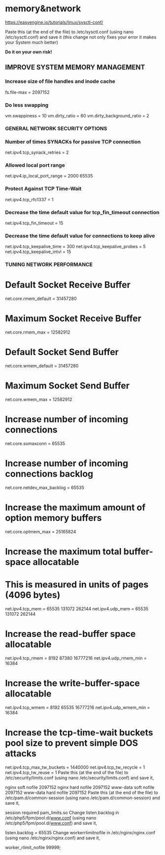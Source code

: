 memory&network
==============

https://easyengine.io/tutorials/linux/sysctl-conf/

Paste this (at the end of the file) to /etc/sysctl.conf (using nano /etc/sysctl.conf) and save it (this change not only fixes your error it makes your System much better)

**Do it on your own risk!**

## IMPROVE SYSTEM MEMORY MANAGEMENT

### Increase size of file handles and inode cache
fs.file-max = 2097152

### Do less swapping
vm.swappiness = 10
vm.dirty_ratio = 60
vm.dirty_background_ratio = 2

### GENERAL NETWORK SECURITY OPTIONS

### Number of times SYNACKs for passive TCP connection
net.ipv4.tcp_synack_retries = 2

### Allowed local port range
net.ipv4.ip_local_port_range = 2000 65535

### Protect Against TCP Time-Wait
net.ipv4.tcp_rfc1337 = 1

### Decrease the time default value for tcp_fin_timeout connection
net.ipv4.tcp_fin_timeout = 15

### Decrease the time default value for connections to keep alive
net.ipv4.tcp_keepalive_time = 300
net.ipv4.tcp_keepalive_probes = 5
net.ipv4.tcp_keepalive_intvl = 15

### TUNING NETWORK PERFORMANCE ###

# Default Socket Receive Buffer
net.core.rmem_default = 31457280

# Maximum Socket Receive Buffer
net.core.rmem_max = 12582912

# Default Socket Send Buffer
net.core.wmem_default = 31457280

# Maximum Socket Send Buffer
net.core.wmem_max = 12582912

# Increase number of incoming connections
net.core.somaxconn = 65535

# Increase number of incoming connections backlog
net.core.netdev_max_backlog = 65535

# Increase the maximum amount of option memory buffers
net.core.optmem_max = 25165824

# Increase the maximum total buffer-space allocatable
# This is measured in units of pages (4096 bytes)
net.ipv4.tcp_mem = 65535 131072 262144
net.ipv4.udp_mem = 65535 131072 262144

# Increase the read-buffer space allocatable
net.ipv4.tcp_rmem = 8192 87380 16777216
net.ipv4.udp_rmem_min = 16384

# Increase the write-buffer-space allocatable
net.ipv4.tcp_wmem = 8192 65535 16777216
net.ipv4.udp_wmem_min = 16384

# Increase the tcp-time-wait buckets pool size to prevent simple DOS attacks
net.ipv4.tcp_max_tw_buckets = 1440000
net.ipv4.tcp_tw_recycle = 1
net.ipv4.tcp_tw_reuse = 1
Paste this (at the end of the file) to /etc/security/limits.conf (using nano /etc/security/limits.conf) and save it,

nginx           soft    nofile          2097152
nginx           hard    nofile          2097152
www-data        soft    nofile          2097152
www-data        hard    nofile          2097152
Paste this (at the end of the file) to /etc/pam.d/common-session (using nano /etc/pam.d/common-session) and save it,

session required pam_limits.so
Change listen.backlog in /etc/php5/fpm/pool.d/www.conf (using nano /etc/php5/fpm/pool.d/www.conf) and save it,

listen.backlog = 65535
Change workerrlimitnofile in /etc/nginx/nginx.conf (using nano /etc/nginx/nginx.conf) and save it,

worker_rlimit_nofile 99999;